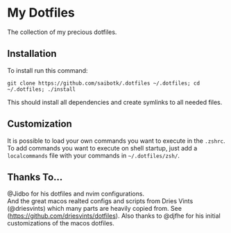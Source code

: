# My Dotfiles

The collection of my precious dotfiles.

## Installation

To install run this command:

```
git clone https://github.com/saibotk/.dotfiles ~/.dotfiles; cd ~/.dotfiles; ./install
```

This should install all dependencies and create symlinks to all needed files.

## Customization

It is possible to load your own commands you want to execute in the `.zshrc`. To add commands you want to execute on shell startup, just add a `localcommands` file with your commands in `~/.dotfiles/zsh/`.

## Thanks To...

@Jidbo for his dotfiles and nvim configurations.  
And the great macos realted configs and scripts from Dries Vints (@driesvints) which many parts are heavily copied from. See (https://github.com/driesvints/dotfiles).
Also thanks to @djfhe for his initial customizations of the macos dotfiles.
